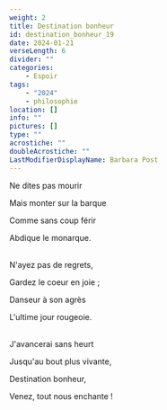 ```yaml
---
weight: 2
title: Destination bonheur
id: destination_bonheur_19
date: 2024-01-21
verseLength: 6
divider: ""
categories:
    - Espoir
tags:
    - "2024"
    - philosophie
location: []
info: ""
pictures: []
type: ""
acrostiche: ""
doubleAcrostiche: ""
LastModifierDisplayName: Barbara Post
---
```

Ne dites pas mourir

Mais monter sur la barque

Comme sans coup férir

Abdique le monarque.

 \
N'ayez pas de regrets,

Gardez le coeur en joie ;

Danseur à son agrès

L'ultime jour rougeoie.

 \
J'avancerai sans heurt

Jusqu'au bout plus vivante,

Destination bonheur,

Venez, tout nous enchante !
